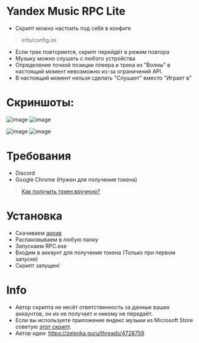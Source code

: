 # Yandex Music RPC Lite
- Скрипт можно настоить под себя в конфиге
> info/config.ini
- Если трек повторяется, скрипт перейдёт в режим повтора
- Музыку можно слушать с любого устройства
- Определение точной позиции плеера и трека из "Волны" в настоящий момент невозможно из-за ограничений API.
- В настоящий момент нельзя сделать "Слушает" вместо "Играет в"
# Скриншоты:
![image](https://cdn.discordapp.com/attachments/1117022431748554782/1118629842615795732/image.png)
![image](https://cdn.discordapp.com/attachments/1117022431748554782/1118629855819468900/image.png)

![image](https://cdn.discordapp.com/attachments/1117022431748554782/1118629848949207120/image.png)
![image](https://cdn.discordapp.com/attachments/1117022431748554782/1118630160736985239/image.png)
# Требования
- Discord
- Google Chrome (Нужен для получения токена)
> [Как получить токен вручную?](https://yandex-music.readthedocs.io/en/main/token.html)
# Установка
- Скачиваем [архив](https://github.com/Soto4ka37/Yandex-Music-RPC-Lite/releases/download/v4/YMRPCLite.zip)
- Распаковываем в любую папку
- Запускаем RPC.exe
- Входим в аккаунт для получения токена (Только при первом запуске)
- Скрипт запущен!
# Info
- Автор скрипта не несёт ответственность за данные ваших аккаунтов, он их не получает и никому не передаёт.
- Если вы используете приложение яндекс музыки из Microsoft Store советую [этот скрипт](https://github.com/KycTik31/YMD-plus/). 
- Автор идеи: https://zelenka.guru/threads/4728759

